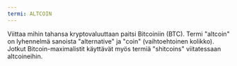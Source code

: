 ```yaml
---
termi: ALTCOIN
---
```


Viittaa mihin tahansa kryptovaluuttaan paitsi Bitcoiniin (BTC). Termi "altcoin" on lyhennelmä sanoista "alternative" ja "coin" (vaihtoehtoinen kolikko). Jotkut Bitcoin-maximalistit käyttävät myös termiä "shitcoins" viitatessaan altcoineihin.